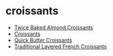# croissants

 * [Twice Baked Almond Croissants](../index/t/twice-baked-almond-croissants-103999.json)
 * [Croissants](../index/c/croissants.json)
 * [Quick Butter Croissants](../index/q/quick-butter-croissants.json)
 * [Traditional Layered French Croissants](../index/t/traditional-layered-french-croissants.json)
